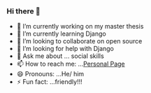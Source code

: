 ### Hi there 👋



- 🔭 I’m currently working on my master thesis
- 🌱 I’m currently learning Django
- 👯 I’m looking to collaborate on open source
- 🤔 I’m looking for help with Django
- 💬 Ask me about ... social skills
- 📫 How to reach me:  ...[Personal Page](https://monibsediqi.github.io/)
- 😄 Pronouns: ...He/ him
- ⚡ Fun fact: ...friendly!!!

